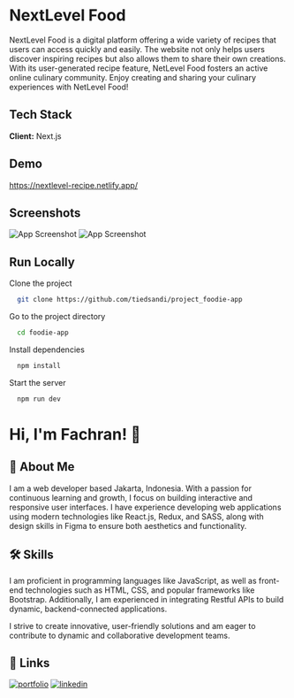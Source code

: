 # NextLevel Food

NextLevel Food is a digital platform offering a wide variety of recipes that users can access quickly and easily. The website not only helps users discover inspiring recipes but also allows them to share their own creations. With its user-generated recipe feature, NetLevel Food fosters an active online culinary community. Enjoy creating and sharing your culinary experiences with NetLevel Food!

## Tech Stack

**Client:** Next.js

<!-- **Server:** Node, Express -->

## Demo

https://nextlevel-recipe.netlify.app/

## Screenshots

![App Screenshot](assets/demo1.png)
![App Screenshot](assets/demo2.png)

<!-- ![App Screenshot](src/assets/imgs/web1.png)
![App Screenshot](src/assets/imgs/web2.png)
![App Screenshot](src/assets/imgs/mobile.png) -->

<!-- <div style="display: grid; grid-template-columns: 1fr 1fr; grid-template-rows: 1fr 1fr; gap: 10px;">
  <img src="src/assets/imgs/web1.png" alt="App Screenshot Web 1" style="grid-column: 1; grid-row: 1; width: 100%; height: auto; object-fit: cover;"/>

  <img src="src/assets/imgs/web2.png" alt="App Screenshot Web 2" style="grid-column: 2; grid-row: 2; width: 100%; height: auto; object-fit: cover;"/>

  <img src="src/assets/imgs/mobile.png" alt="App Screenshot Mobile" style="grid-column: 2; grid-row: 1 / 3; width: 100%; height: auto; object-fit: cover;"/>
</div> -->

## Run Locally

Clone the project

```bash
  git clone https://github.com/tiedsandi/project_foodie-app
```

Go to the project directory

```bash
  cd foodie-app
```

Install dependencies

```bash
  npm install
```

Start the server

```bash
  npm run dev
```

<!-- ## Running Tests

To run tests, run the following command

```bash
  yarn test
``` -->

<!-- ## Optimizations

What optimizations did you make in your code? E.g. refactors, performance
improvements, accessibility -->

<!-- ## Appendix

Any additional information goes here -->

# Hi, I'm Fachran! 👋

## 🚀 About Me

I am a web developer based Jakarta, Indonesia. With a passion for continuous learning and growth, I focus on building interactive and responsive user interfaces. I have experience developing web applications using modern technologies like React.js, Redux, and SASS, along with design skills in Figma to ensure both aesthetics and functionality.

## 🛠 Skills

I am proficient in programming languages like JavaScript, as well as front-end technologies such as HTML, CSS, and popular frameworks like Bootstrap. Additionally, I am experienced in integrating Restful APIs to build dynamic, backend-connected applications.

I strive to create innovative, user-friendly solutions and am eager to contribute to dynamic and collaborative development teams.

## 🔗 Links

[![portfolio](https://img.shields.io/badge/my_portfolio-000?style=for-the-badge&logo=ko-fi&logoColor=white)](https://fachran-sandi.netlify.app/)
[![linkedin](https://img.shields.io/badge/linkedin-0A66C2?style=for-the-badge&logo=linkedin&logoColor=white)](https://www.linkedin.com/in/fachransandi/)
